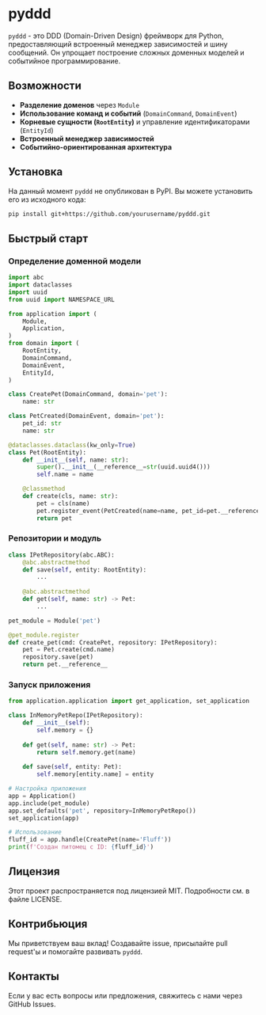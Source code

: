 # pyddd

`pyddd` - это DDD (Domain-Driven Design) фреймворк для Python, предоставляющий встроенный менеджер зависимостей и шину сообщений. Он упрощает построение сложных доменных моделей и событийное программирование.

## Возможности

- **Разделение доменов** через `Module`
- **Использование команд и событий** (`DomainCommand`, `DomainEvent`)
- **Корневые сущности (`RootEntity`)** и управление идентификаторами (`EntityId`)
- **Встроенный менеджер зависимостей**
- **Событийно-ориентированная архитектура**

## Установка

На данный момент `pyddd` не опубликован в PyPI. Вы можете установить его из исходного кода:

```bash
pip install git+https://github.com/yourusername/pyddd.git
```

## Быстрый старт

### Определение доменной модели

```python
import abc
import dataclasses
import uuid
from uuid import NAMESPACE_URL

from application import (
    Module,
    Application,
)
from domain import (
    RootEntity,
    DomainCommand,
    DomainEvent,
    EntityId,
)

class CreatePet(DomainCommand, domain='pet'):
    name: str

class PetCreated(DomainEvent, domain='pet'):
    pet_id: str
    name: str

@dataclasses.dataclass(kw_only=True)
class Pet(RootEntity):
    def __init__(self, name: str):
        super().__init__(__reference__=str(uuid.uuid4()))
        self.name = name

    @classmethod
    def create(cls, name: str):
        pet = cls(name)
        pet.register_event(PetCreated(name=name, pet_id=pet.__reference__))
        return pet
```

### Репозитории и модуль

```python
class IPetRepository(abc.ABC):
    @abc.abstractmethod
    def save(self, entity: RootEntity):
        ...
    
    @abc.abstractmethod
    def get(self, name: str) -> Pet:
        ...

pet_module = Module('pet')

@pet_module.register
def create_pet(cmd: CreatePet, repository: IPetRepository):
    pet = Pet.create(cmd.name)
    repository.save(pet)
    return pet.__reference__
```

### Запуск приложения

```python
from application.application import get_application, set_application

class InMemoryPetRepo(IPetRepository):
    def __init__(self):
        self.memory = {}
    
    def get(self, name: str) -> Pet:
        return self.memory.get(name)
    
    def save(self, entity: Pet):
        self.memory[entity.name] = entity

# Настройка приложения
app = Application()
app.include(pet_module)
app.set_defaults('pet', repository=InMemoryPetRepo())
set_application(app)

# Использование
fluff_id = app.handle(CreatePet(name='Fluff'))
print(f'Создан питомец с ID: {fluff_id}')
```

## Лицензия

Этот проект распространяется под лицензией MIT. Подробности см. в файле LICENSE.

## Контрибьюция

Мы приветствуем ваш вклад! Создавайте issue, присылайте pull request'ы и помогайте развивать `pyddd`.

## Контакты

Если у вас есть вопросы или предложения, свяжитесь с нами через GitHub Issues.


